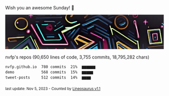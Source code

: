 Wish you an awesome Sunday! 🌼

![banner](https://github.com/nvfp/nvfp/raw/main/assets/banner.jpg)

nvfp's repos (90,650 lines of code, 3,755 commits, 18,795,282 chars)

```txt
nvfp.github.io  780 commits  21%  ▆▆▆▆▆▆
demo            568 commits  15%  ▆▆▆▆▆
tweet-posts     512 commits  14%  ▆▆▆▆
```

<sub>last update: Nov 5, 2023 - Counted by [Lineosaurus v1.1](https://github.com/Lineosaurus/Lineosaurus)</sub>